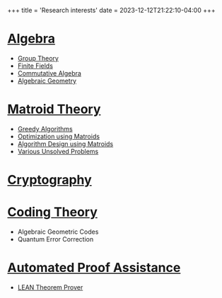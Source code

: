 +++
title = 'Research interests'
date = 2023-12-12T21:22:10-04:00
+++

# [Algebra](https://mathworld.wolfram.com/Algebra.html)
- [Group Theory](https://mathworld.wolfram.com/Group.html)
- [Finite Fields](https://mathworld.wolfram.com/FiniteField.html)
- [Commutative Algebra](https://en.wikipedia.org/wiki/Commutative_algebra#:~:text=Commutative%20algebra%20is%20essentially%20the,important%20class%20of%20commutative%20rings.)
- [Algebraic Geometry](https://mathworld.wolfram.com/AlgebraicGeometry.html)

# [Matroid Theory](https://en.wikipedia.org/wiki/Matroid)
- [Greedy Algorithms](https://en.wikipedia.org/wiki/Greedy_algorithm)
- [Optimization using Matroids](https://www.cambridge.org/core/books/abs/combinatorial-geometries/matroids-in-combinatorial-optimization/1E9473238A9F5CF83BC9B6CF4D98D946)
- [Algorithm Design using Matroids](https://en.wikipedia.org/wiki/Algorithm#Design)
- [Various Unsolved Problems](http://www.openproblemgarden.org/category/matroid_theory)

# [Cryptography](https://en.wikipedia.org/wiki/Cryptography#Modern_cryptography)

# [Coding Theory](https://en.wikipedia.org/wiki/Coding_theory)
- Algebraic Geometric Codes
- Quantum Error Correction

# [Automated Proof Assistance](https://en.wikipedia.org/wiki/Proof_assistant)
- [LEAN Theorem Prover](https://lean-lang.org/)
